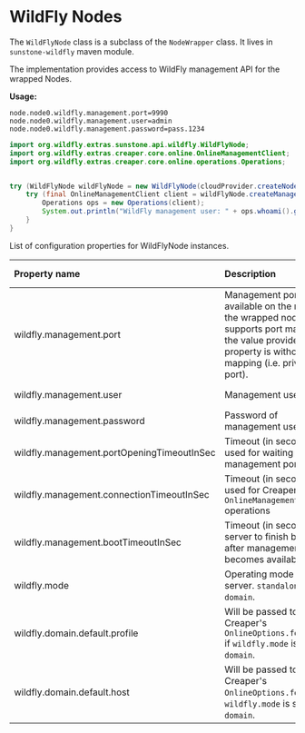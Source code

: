 # WildFly Nodes

The `WildFlyNode` class is a subclass of the `NodeWrapper` class. It lives in `sunstone-wildfly` maven module.

The implementation provides access to WildFly management API for the wrapped Nodes.

**Usage:**

```
node.node0.wildfly.management.port=9990
node.node0.wildfly.management.user=admin
node.node0.wildfly.management.password=pass.1234
```

```java
import org.wildfly.extras.sunstone.api.wildfly.WildFlyNode;
import org.wildfly.extras.creaper.core.online.OnlineManagementClient;
import org.wildfly.extras.creaper.core.online.operations.Operations;


try (WildFlyNode wildFlyNode = new WildFlyNode(cloudProvider.createNode("node0"))) {
    try (final OnlineManagementClient client = wildFlyNode.createManagementClient()) {
        Operations ops = new Operations(client);
        System.out.println("WildFly management user: " + ops.whoami().get("result", "identity", "username").asString());
    }
}

```

List of configuration properties for WildFlyNode instances.

| Property name               | Description                                                       | Default value                      |
|:----------------------------|:------------------------------------------------------------------|:-----------------------------------|
| wildfly.management.port     | Management port available on the node. If the wrapped node supports port mapping, the value provided to this property is without the mapping (i.e. private port). | 9990 or 9999 (if 9990 is not open)             |
| wildfly.management.user     | Management user                                                   | [None. Optional.]                  |
| wildfly.management.password | Password of management user                                       | [None. Optional.]                  |
| wildfly.management.portOpeningTimeoutInSec | Timeout (in seconds) used for waiting for management port. | `60`                       |
| wildfly.management.connectionTimeoutInSec  | Timeout (in seconds) used for Creaper's `OnlineManagementClient` operations | `60`      |
| wildfly.management.bootTimeoutInSec  | Timeout (in seconds) for server to finish booting after management port becomes available. | `60`      |
| wildfly.mode                | Operating mode of the server. `standalone` or `domain`.           | `standalone`                       |
| wildfly.domain.default.profile | Will be passed to Creaper's `OnlineOptions.forProfile` if `wildfly.mode` is set to `domain`. | [None. Optional.] |
| wildfly.domain.default.host    | Will be passed to Creaper's `OnlineOptions.forHost` if `wildfly.mode` is set to `domain`.    | [None. Optional.] |

